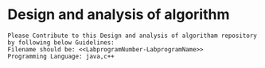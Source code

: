 # Design and analysis of algorithm

```
Please Contribute to this Design and analysis of algoritham repository by following below Guidelines:
Filename should be: <<LabprogramNumber-LabprogramName>>
Programming Language: java,c++
```
